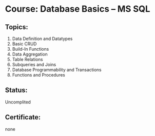 # Course: Database Basics – MS SQL

## Topics:
01. Data Definition and Datatypes
02. Basic CRUD
03. Build-In Functions
04. Data Aggregation
05. Table Relations
06. Subqueries and Joins
07. Database Programmability and Transactions
08. Functions and Procedures

## Status: 
Uncomplited

## Certificate: 
none
